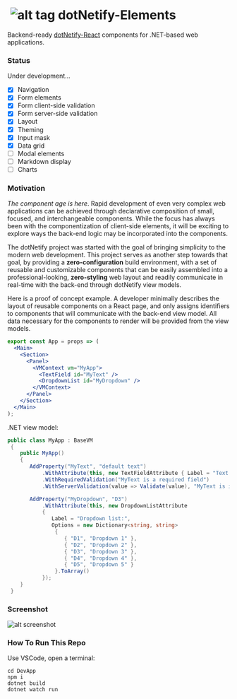 # &nbsp;![alt tag](http://dotnetify.net/content/images/greendot.png) dotNetify-Elements

Backend-ready [dotNetify-React](http://dotnetify.net/react) components for .NET-based web applications. 

### Status
Under development...
- [x] Navigation
- [x] Form elements
- [x] Form client-side validation
- [x] Form server-side validation
- [x] Layout
- [x] Theming
- [x] Input mask
- [x] Data grid
- [ ] Modal elements
- [ ] Markdown display
- [ ] Charts

### Motivation

_The component age is here_.  Rapid development of even very complex web applications can be achieved through declarative composition of 
small, focused, and interchangeable components.  While the focus has always been with the componentization of client-side elements, 
it will be exciting to explore ways the back-end logic may be incorporated into the components.  

The dotNetify project was started with the goal of bringing simplicity to the modern web development.
This project serves as another step towards that goal, by providing a **zero-configuration** build environment,
with a set of reusable and customizable components that can be easily assembled into a professional-looking, **zero-styling** web layout and readily communicate in real-time with the back-end through dotNetify view models.

Here is a proof of concept example.  A developer minimally describes the layout of reusable components on a React page, and only assigns identifiers to components that will communicate with the back-end view model.  All data necessary for the components to render will be provided from the view models.

```jsx
export const App = props => (
  <Main>
    <Section>
      <Panel>
        <VMContext vm="MyApp">
          <TextField id="MyText" />
          <DropdownList id="MyDropdown" />
        </VMContext>
      </Panel>
    </Section>
  </Main>
);
```

.NET view model:
```c#
public class MyApp : BaseVM
 {
    public MyApp()
    {
       AddProperty("MyText", "default text")
           .WithAttribute(this, new TextFieldAttribute { Label = "Text:", Placeholder = "Enter text" })
           .WithRequiredValidation("MyText is a required field")
           .WithServerValidation(value => Validate(value), "MyText is invalid");

       AddProperty("MyDropdown", "D3")
           .WithAttribute(this, new DropdownListAttribute
           {
              Label = "Dropdown list:",
              Options = new Dictionary<string, string>
               {
                  { "D1", "Dropdown 1" },
                  { "D2", "Dropdown 2" },
                  { "D3", "Dropdown 3" },
                  { "D4", "Dropdown 4" },
                  { "D5", "Dropdown 5" }
               }.ToArray()
           });
    }
 }
```
### Screenshot

![alt screenshot](https://dsuryd.tinytake.com/media/6eafdc?filename=1519496845789_24-02-2018-10-27-22.png&&type=attachment)

### How To Run This Repo

Use VSCode, open a terminal:

```
cd DevApp
npm i 
dotnet build
dotnet watch run
```
